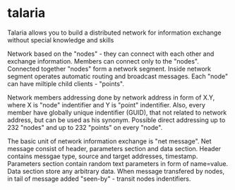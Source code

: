 # talaria
Talaria allows you to build a distributed network for information exchange without special knowledge and skills

Network based on the "nodes" - they can connect with each other and exchange information. Members can connect only to the "nodes". Connected together "nodes" form a network segment. Inside network segment operates automatic routing and broadcast messages. Each "node" can have miltiple child clients - "points".



Network members addressing done by network address in form of X.Y, where X is "node" indentifier and Y is "point" indentifier. Also, every member have globally unique indentifier (GUID), that not related to network address, but can be used as his synonym. Possible direct addressing up to 232 "nodes" and up to 232 "points" on every "node".

The basic unit of network information exchange is "net message". Net message consist of header, parameters section and data section. Header contains messgae type, source and target addresses, timestamp. Parameters section contain random text parameters in form of name=value. Data section store any arbitrary data. When message transfered by nodes, in tail of message added "seen-by" - transit nodes indentifiers.
